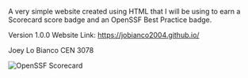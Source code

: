 A very simple website created using HTML that I will be using to earn a Scorecard score badge and an OpenSSF Best Practice badge.

Version 1.0.0 Website Link: https://jobianco2004.github.io/ 

Joey Lo Bianco
CEN 3078

![OpenSSF Scorecard](https://api.securityscorecards.dev/projects/github.com/JoBianco2004/JoBianco2004.github.io/badge)
  
